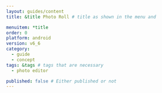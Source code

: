 ```yaml
---
layout: guides/content
title: &title Photo Roll # title as shown in the menu and 

menuitem: *title
order: 0
platform: android
version: v6_6
category: 
  - guide
  - concept
tags: &tags # tags that are necessary
  - photo editor 

published: false # Either published or not 
---
```

